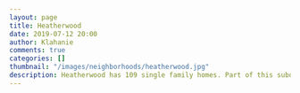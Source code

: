 ```yaml
---
layout: page
title: Heatherwood
date: 2019-07-12 20:00
author: Klahanie
comments: true
categories: []
thumbnail: "/images/neighborhoods/heatherwood.jpg"
description: Heatherwood has 109 single family homes. Part of this subdivision borders a green belt area and the Powerline walking trail. It is also across the street from the Mountainview Pool and park area that contains a pool, play structure, two tennis courts, a basketball court, a pickle ball court, the Powerline walking trail and a Park and Ride area.
---
```

<object type="image/svg+xml" data="{{site.url}}/images/neighborhoods/heatherwood.svg" class="img-fluid"/>